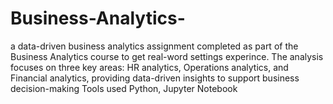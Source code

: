 # Business-Analytics-
a data-driven business analytics assignment completed as part of the Business Analytics course to get real-word settings experince. The analysis focuses on three key areas: HR analytics, Operations analytics, and Financial analytics, providing data-driven insights to support business decision-making Tools used Python, Jupyter Notebook
